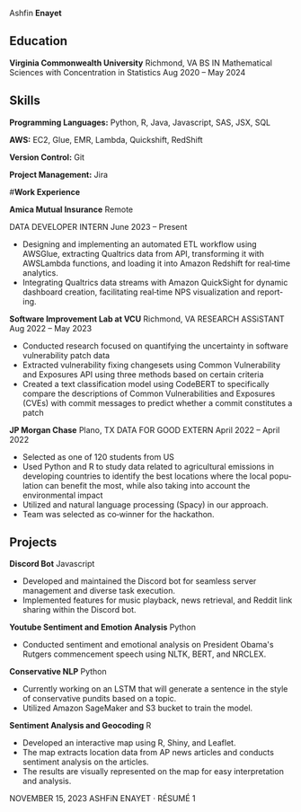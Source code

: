 Ashfin **Enayet**



## Education

**Virginia Commonwealth University** Richmond, VA BS IN Mathematical Sciences with Concentration in Statistics Aug 2020 – May 2024

## Skills

**Programming Languages:** Python, R, Java, Javascript, SAS, JSX, SQL 

**AWS:** EC2, Glue, EMR, Lambda, Quickshift, RedShift

**Version Control:** Git

**Project Management:** Jira

#**Work Experience**

**Amica Mutual Insurance** Remote

DATA DEVELOPER INTERN June 2023 – Present

- Designing and implementing an automated ETL workflow using AWSGlue, extracting Qualtrics data from API, transforming it with AWSLambda functions, and loading it into Amazon Redshift for real‑time analytics.
- Integrating Qualtrics data streams with Amazon QuickSight for dynamic dashboard creation, facilitating real‑time NPS visualization and report‑ ing.

**Software Improvement Lab at VCU** Richmond, VA RESEARCH ASSiSTANT Aug 2022 – May 2023

- Conducted research focused on quantifying the uncertainty in software vulnerability patch data
- Extracted vulnerability fixing changesets using Common Vulnerability and Exposures API using three methods based on certain criteria
- Created a text classification model using CodeBERT to specifically compare the descriptions of Common Vulnerabilities and Exposures (CVEs) with commit messages to predict whether a commit constitutes a patch

**JP Morgan Chase** Plano, TX DATA FOR GOOD EXTERN April 2022 – April 2022

- Selected as one of 120 students from US
- Used Python and R to study data related to agricultural emissions in developing countries to identify the best locations where the local popu‑ lation can benefit the most, while also taking into account the environmental impact
- Utilized and natural language processing (Spacy) in our approach.
- Team was selected as co‑winner for the hackathon.

## Projects

**Discord Bot** Javascript
- Developed and maintained the Discord bot for seamless server management and diverse task execution.
- Implemented features for music playback, news retrieval, and Reddit link sharing within the Discord bot.

**Youtube Sentiment and Emotion Analysis** Python

- Conducted sentiment and emotional analysis on President Obama's Rutgers commencement speech using NLTK, BERT, and NRCLEX.

**Conservative NLP** Python

- Currently working on an LSTM that will generate a sentence in the style of conservative pundits based on a topic.
- Utilized Amazon SageMaker and S3 bucket to train the model.

**Sentiment Analysis and Geocoding** R

- Developed an interactive map using R, Shiny, and Leaflet.
- The map extracts location data from AP news articles and conducts sentiment analysis on the articles.
- The results are visually represented on the map for easy interpretation and analysis.

NOVEMBER 15, 2023 ASHFiN ENAYET · RÉSUMÉ 1
